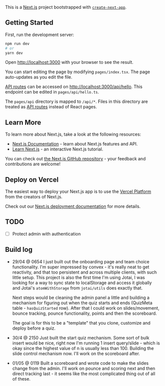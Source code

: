 This is a [Next.js](https://nextjs.org/) project bootstrapped with [`create-next-app`](https://github.com/vercel/next.js/tree/canary/packages/create-next-app).

## Getting Started

First, run the development server:

```bash
npm run dev
# or
yarn dev
```

Open [http://localhost:3000](http://localhost:3000) with your browser to see the result.

You can start editing the page by modifying `pages/index.tsx`. The page auto-updates as you edit the file.

[API routes](https://nextjs.org/docs/api-routes/introduction) can be accessed on [http://localhost:3000/api/hello](http://localhost:3000/api/hello). This endpoint can be edited in `pages/api/hello.ts`.

The `pages/api` directory is mapped to `/api/*`. Files in this directory are treated as [API routes](https://nextjs.org/docs/api-routes/introduction) instead of React pages.

## Learn More

To learn more about Next.js, take a look at the following resources:

- [Next.js Documentation](https://nextjs.org/docs) - learn about Next.js features and API.
- [Learn Next.js](https://nextjs.org/learn) - an interactive Next.js tutorial.

You can check out [the Next.js GitHub repository](https://github.com/vercel/next.js/) - your feedback and contributions are welcome!

## Deploy on Vercel

The easiest way to deploy your Next.js app is to use the [Vercel Platform](https://vercel.com/new?utm_medium=default-template&filter=next.js&utm_source=create-next-app&utm_campaign=create-next-app-readme) from the creators of Next.js.

Check out our [Next.js deployment documentation](https://nextjs.org/docs/deployment) for more details.

## TODO
- [ ] Protect admin with authentication

## Build log
- 29/04 @ 0654
    I just built out the onboarding page and team choice functionality. I'm super impressed by convex - it's really neat to get reactivity, and that too persistent and across multiple clients, with such little setup. This project is also the first time I'm using Jotai, I was looking for a way to sync state to localStorage and access it globally and Jotai's `atomWithStorage` from `jotai/utils` does exactly that.

    Next steps would be cleaning the admin panel a little and building a mechanism for figuring out when the quiz starts and ends (QuizMeta table - `hasQuizStarted` row). After that I could work on slides/movement, bounce tracking, pounce functionality, points and then the scoreboard.

    The goal is for this to be a "template" that you clone, customize and deploy before a quiz.
- 30/4 @ 2150
    Just built the start quiz mechanism. Some sort of bulk insert would be nice, right now I'm running 1 insert query/slide - which is okay since the highest value of n is usually less than 100. Building the slide control mechanism now. I'll work on the scoreboard after.
- 01/05 @ 0119
    Built a scoreboard and wrote code to make the slides change from the admin. I'll work on pounce and scoring next and then direct tracking last - it seems like the most complicated thing out of all of these.
